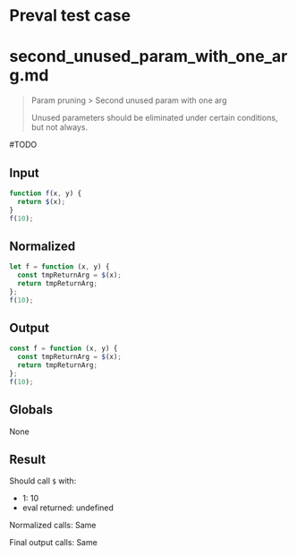 # Preval test case

# second_unused_param_with_one_arg.md

> Param pruning > Second unused param with one arg
>
> Unused parameters should be eliminated under certain conditions, but not always.

#TODO

## Input

`````js filename=intro
function f(x, y) {
  return $(x);
}
f(10);
`````

## Normalized

`````js filename=intro
let f = function (x, y) {
  const tmpReturnArg = $(x);
  return tmpReturnArg;
};
f(10);
`````

## Output

`````js filename=intro
const f = function (x, y) {
  const tmpReturnArg = $(x);
  return tmpReturnArg;
};
f(10);
`````

## Globals

None

## Result

Should call `$` with:
 - 1: 10
 - eval returned: undefined

Normalized calls: Same

Final output calls: Same
